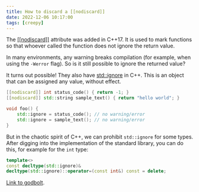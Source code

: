 ```yaml
---
title: How to discard a [[nodiscard]]
date: 2022-12-06 10:17:00
tags: [creepy]
---
```


The [\[\[nodiscard\]\]](https://en.cppreference.com/w/cpp/language/attributes/nodiscard) attribute was added in C++17.
It is used to mark functions so that whoever called the function does not ignore the return value.

In many environments, any warning breaks compilation (for example, when using the `-Werror` flag). So is it still possible to ignore the returned value?

It turns out possible! They also have [std::ignore](https://en.cppreference.com/w/cpp/utility/tuple/ignore) in C++.
This is an object that can be assigned any value, without effect.

```c++
[[nodiscard]] int status_code() { return -1; }
[[nodiscard]] std::string sample_text() { return "hello world"; }

void foo() {
    std::ignore = status_code(); // no warning/error
    std::ignore = sample_text(); // no warning/error
}
```

But in the chaotic spirit of C++, we can prohibit `std::ignore` for some types. After digging into the implementation of the standard library,
you can do this, for example for the `int` type:
```c++
template<>
const decltype(std::ignore)&
decltype(std::ignore)::operator=(const int&) const = delete;
```

[Link to godbolt](https://godbolt.org/z/6Tn6G3EK3).
